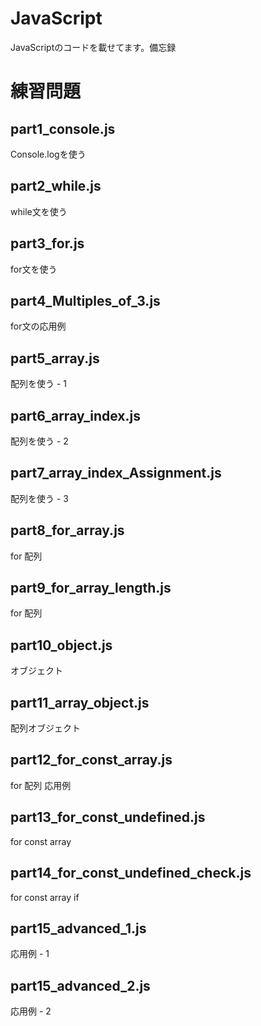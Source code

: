# JavaScript
JavaScriptのコードを載せてます。備忘録

# 練習問題

## part1_console.js
Console.logを使う

## part2_while.js
while文を使う

## part3_for.js
for文を使う

## part4_Multiples_of_3.js
for文の応用例

## part5_array.js
配列を使う - 1

## part6_array_index.js
配列を使う - 2

## part7_array_index_Assignment.js
配列を使う - 3

## part8_for_array.js
for 配列

## part9_for_array_length.js
for 配列

## part10_object.js
オブジェクト

## part11_array_object.js
配列オブジェクト

## part12_for_const_array.js
for 配列 応用例

## part13_for_const_undefined.js
for const array

## part14_for_const_undefined_check.js
for const array if

## part15_advanced_1.js
応用例 - 1

## part15_advanced_2.js
応用例 - 2
